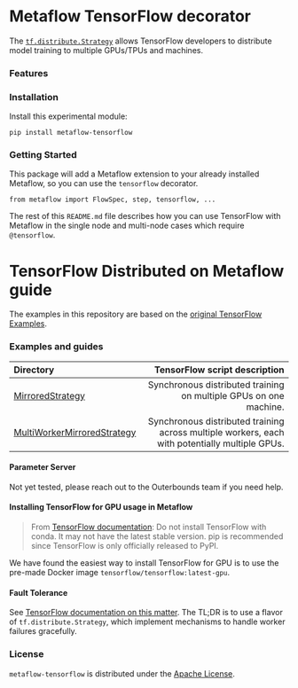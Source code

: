 # Metaflow TensorFlow decorator
The [`tf.distribute.Strategy`](https://www.tensorflow.org/api_docs/python/tf/distribute/Strategy) allows TensorFlow developers to distribute model training to multiple GPUs/TPUs and machines. 

### Features

### Installation

Install this experimental module:
```
pip install metaflow-tensorflow
```

### Getting Started
This package will add a Metaflow extension to your already installed Metaflow, so you can use the `tensorflow` decorator.
```
from metaflow import FlowSpec, step, tensorflow, ...
```

The rest of this `README.md` file describes how you can use TensorFlow with Metaflow in the single node and multi-node cases which require `@tensorflow`.

# TensorFlow Distributed on Metaflow guide
The examples in this repository are based on the [original TensorFlow Examples](https://www.tensorflow.org/guide/distributed_training#examples_and_tutorials).

### Examples and guides

| Directory | TensorFlow script description |
| :--- | ---: |
| [MirroredStrategy](examples/single-node/README.md) | Synchronous distributed training on multiple GPUs on one machine. |  
| [MultiWorkerMirroredStrategy](examples/multi-node/README.md) | Synchronous distributed training across multiple workers, each with potentially multiple GPUs. |  

#### Parameter Server
Not yet tested, please reach out to the Outerbounds team if you need help.

#### Installing TensorFlow for GPU usage in Metaflow
> From [TensorFlow documentation](https://www.tensorflow.org/install/pip): Do not install TensorFlow with conda. It may not have the latest stable version. pip is recommended since TensorFlow is only officially released to PyPI.

We have found the easiest way to install TensorFlow for GPU is to use the pre-made Docker image `tensorflow/tensorflow:latest-gpu`.

#### Fault Tolerance
See [TensorFlow documentation on this matter](https://www.tensorflow.org/tutorials/distribute/multi_worker_with_keras#fault_tolerance).
The TL;DR is to use a flavor of `tf.distribute.Strategy`, which implement mechanisms to handle worker failures gracefully.

### License 
`metaflow-tensorflow` is distributed under the <u>Apache License</u>.